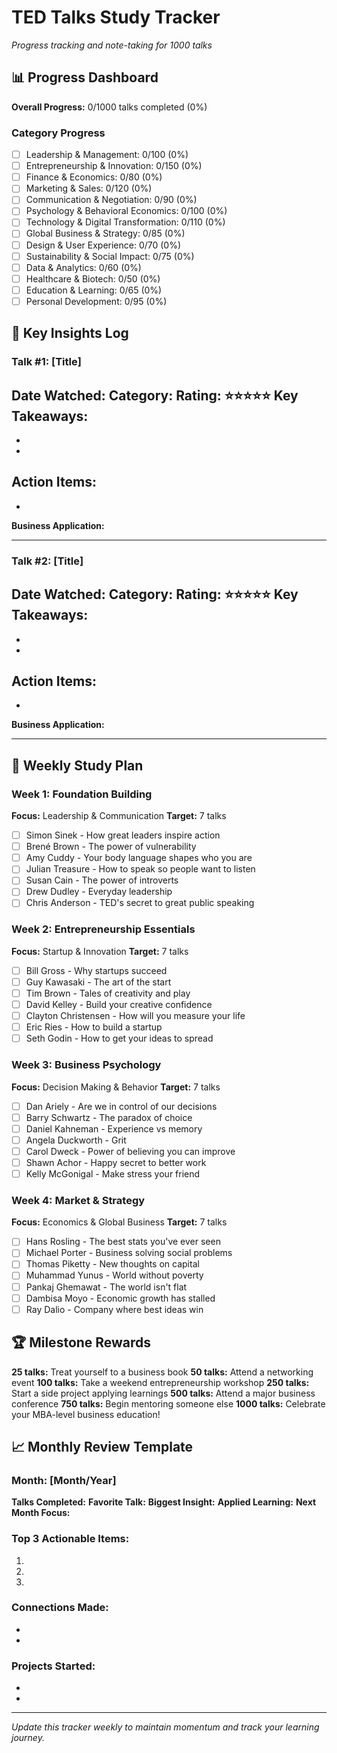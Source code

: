 # TED Talks Study Tracker
*Progress tracking and note-taking for 1000 talks*

## 📊 Progress Dashboard

**Overall Progress:** 0/1000 talks completed (0%)

### Category Progress
- [ ] Leadership & Management: 0/100 (0%)
- [ ] Entrepreneurship & Innovation: 0/150 (0%)
- [ ] Finance & Economics: 0/80 (0%)
- [ ] Marketing & Sales: 0/120 (0%)
- [ ] Communication & Negotiation: 0/90 (0%)
- [ ] Psychology & Behavioral Economics: 0/100 (0%)
- [ ] Technology & Digital Transformation: 0/110 (0%)
- [ ] Global Business & Strategy: 0/85 (0%)
- [ ] Design & User Experience: 0/70 (0%)
- [ ] Sustainability & Social Impact: 0/75 (0%)
- [ ] Data & Analytics: 0/60 (0%)
- [ ] Healthcare & Biotech: 0/50 (0%)
- [ ] Education & Learning: 0/65 (0%)
- [ ] Personal Development: 0/95 (0%)

## 📝 Key Insights Log

### Talk #1: [Title]
**Date Watched:** 
**Category:** 
**Rating:** ⭐⭐⭐⭐⭐
**Key Takeaways:**
- 
- 
- 

**Action Items:**
- 
- 

**Business Application:**


---

### Talk #2: [Title]
**Date Watched:** 
**Category:** 
**Rating:** ⭐⭐⭐⭐⭐
**Key Takeaways:**
- 
- 
- 

**Action Items:**
- 
- 

**Business Application:**


---

## 🎯 Weekly Study Plan

### Week 1: Foundation Building
**Focus:** Leadership & Communication
**Target:** 7 talks
- [ ] Simon Sinek - How great leaders inspire action
- [ ] Brené Brown - The power of vulnerability
- [ ] Amy Cuddy - Your body language shapes who you are
- [ ] Julian Treasure - How to speak so people want to listen
- [ ] Susan Cain - The power of introverts
- [ ] Drew Dudley - Everyday leadership
- [ ] Chris Anderson - TED's secret to great public speaking

### Week 2: Entrepreneurship Essentials
**Focus:** Startup & Innovation
**Target:** 7 talks
- [ ] Bill Gross - Why startups succeed
- [ ] Guy Kawasaki - The art of the start
- [ ] Tim Brown - Tales of creativity and play
- [ ] David Kelley - Build your creative confidence
- [ ] Clayton Christensen - How will you measure your life
- [ ] Eric Ries - How to build a startup
- [ ] Seth Godin - How to get your ideas to spread

### Week 3: Business Psychology
**Focus:** Decision Making & Behavior
**Target:** 7 talks
- [ ] Dan Ariely - Are we in control of our decisions
- [ ] Barry Schwartz - The paradox of choice
- [ ] Daniel Kahneman - Experience vs memory
- [ ] Angela Duckworth - Grit
- [ ] Carol Dweck - Power of believing you can improve
- [ ] Shawn Achor - Happy secret to better work
- [ ] Kelly McGonigal - Make stress your friend

### Week 4: Market & Strategy
**Focus:** Economics & Global Business
**Target:** 7 talks
- [ ] Hans Rosling - The best stats you've ever seen
- [ ] Michael Porter - Business solving social problems
- [ ] Thomas Piketty - New thoughts on capital
- [ ] Muhammad Yunus - World without poverty
- [ ] Pankaj Ghemawat - The world isn't flat
- [ ] Dambisa Moyo - Economic growth has stalled
- [ ] Ray Dalio - Company where best ideas win

## 🏆 Milestone Rewards

**25 talks:** Treat yourself to a business book
**50 talks:** Attend a networking event
**100 talks:** Take a weekend entrepreneurship workshop
**250 talks:** Start a side project applying learnings
**500 talks:** Attend a major business conference
**750 talks:** Begin mentoring someone else
**1000 talks:** Celebrate your MBA-level business education!

## 📈 Monthly Review Template

### Month: [Month/Year]
**Talks Completed:** 
**Favorite Talk:** 
**Biggest Insight:** 
**Applied Learning:** 
**Next Month Focus:** 

### Top 3 Actionable Items:
1. 
2. 
3. 

### Connections Made:
- 
- 

### Projects Started:
- 
- 

---

*Update this tracker weekly to maintain momentum and track your learning journey.*